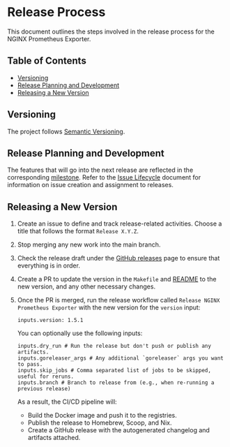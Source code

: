 # Release Process

This document outlines the steps involved in the release process for the NGINX Prometheus Exporter.

<!-- START doctoc generated TOC please keep comment here to allow auto update -->
<!-- DON'T EDIT THIS SECTION, INSTEAD RE-RUN doctoc TO UPDATE -->
## Table of Contents

- [Versioning](#versioning)
- [Release Planning and Development](#release-planning-and-development)
- [Releasing a New Version](#releasing-a-new-version)

<!-- END doctoc generated TOC please keep comment here to allow auto update -->

## Versioning

The project follows [Semantic Versioning](https://semver.org/).

## Release Planning and Development

The features that will go into the next release are reflected in the
corresponding [milestone](https://github.com/nginx/nginx-prometheus-exporter/milestones). Refer to
the [Issue Lifecycle](/ISSUE_LIFECYCLE.md) document for information on issue creation and assignment to releases.

## Releasing a New Version

1. Create an issue to define and track release-related activities. Choose a title that follows the
   format `Release X.Y.Z`.
2. Stop merging any new work into the main branch.
3. Check the release draft under the [GitHub releases](https://github.com/nginx/nginx-prometheus-exporter/releases) page
   to ensure that everything is in order.
4. Create a PR to update the version in the `Makefile` and [README](README.md) to the new version, and any other necessary
   changes.
5. Once the PR is merged, run the release workflow called `Release NGINX Prometheus Exporter` with the new version for the
   `version` input:

   ```text
   inputs.version: 1.5.1
   ```

   You can optionally use the following inputs:

   ```text
   inputs.dry_run # Run the release but don't push or publish any artifacts.
   inputs.goreleaser_args # Any additional `goreleaser` args you want to pass.
   inputs.skip_jobs # Comma separated list of jobs to be skipped, useful for reruns.
   inputs.branch # Branch to release from (e.g., when re-running a previous release)
   ```

   As a result, the CI/CD pipeline will:

   - Build the Docker image and push it to the registries.
   - Publish the release to Homebrew, Scoop, and Nix.
   - Create a GitHub release with the autogenerated changelog and artifacts attached.
